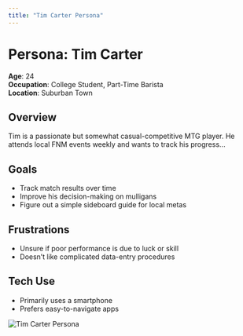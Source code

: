```yaml
---
title: "Tim Carter Persona"
---
```


# Persona: Tim Carter

**Age**: 24  
**Occupation**: College Student, Part-Time Barista  
**Location**: Suburban Town  

## Overview
Tim is a passionate but somewhat casual-competitive MTG player. He attends local FNM events weekly and wants to track his progress...

## Goals
- Track match results over time
- Improve his decision-making on mulligans
- Figure out a simple sideboard guide for local metas

## Frustrations
- Unsure if poor performance is due to luck or skill
- Doesn’t like complicated data-entry procedures

## Tech Use
- Primarily uses a smartphone
- Prefers easy-to-navigate apps

![Tim Carter Persona](../images/tim-persona.webp "Tim Carter Persona")
